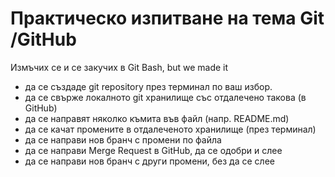 # Практическо изпитване на тема Git /GitHub

Измъчих се и се закучих в Git Bash, but we made it 

- да се създаде git repository през терминал по ваш избор.
- да се свърже локалното git хранилище със отдалечено такова (в GitHub)
- да се направят няколко къмита във файл (напр. README.md)
- да се качат промените в отдалеченото хранилище (през терминал)
- да се направи нов бранч с промени по файла
- да се направи Merge Request в GitHub, да се одобри и слее
- да се направи нов бранч с други промени, без да се слее
